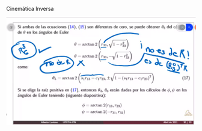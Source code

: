 Cinemática Inversa

![4a1ce698262643010b4719aa7757aa3b.png](../../img/bb609f8e596a4518ab04b29c8e180c2c.png)
